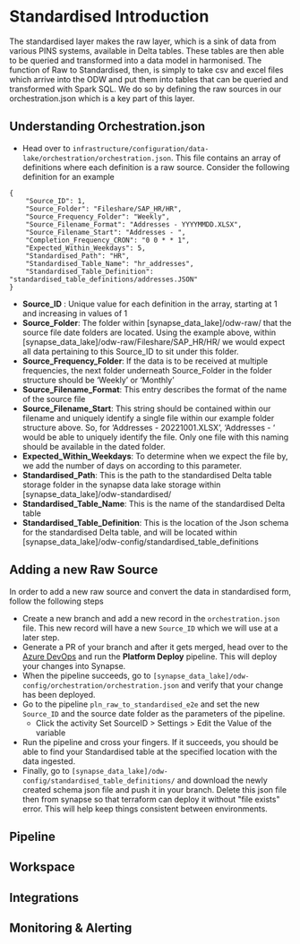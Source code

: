 # Standardised Introduction
The standardised layer makes the raw layer, which is a sink of data from various PINS systems, available in Delta tables. These tables are then able to be queried and transformed into a data model in harmonised. The function of Raw to Standardised, then, is simply to take csv and excel files which arrive into the ODW and put them into tables that can be queried and transformed with Spark SQL. We do so by defining the raw sources in our orchestration.json which is a key part of this layer.

## Understanding Orchestration.json

- Head over to `infrastructure/configuration/data-lake/orchestration/orchestration.json`. This file contains an array of definitions where each definition is a raw source. Consider the following definition for an example

```
{
	"Source_ID": 1,
	"Source_Folder": "Fileshare/SAP_HR/HR",
	"Source_Frequency_Folder": "Weekly",
	"Source_Filename_Format": "Addresses - YYYYMMDD.XLSX",
	"Source_Filename_Start": "Addresses - ",
	"Completion_Frequency_CRON": "0 0 * * 1",
	"Expected_Within_Weekdays": 5,
	"Standardised_Path": "HR",
	"Standardised_Table_Name": "hr_addresses",
	"Standardised_Table_Definition": "standardised_table_definitions/addresses.JSON"
}
```

-   **Source_ID** : Unique value for each definition in the array, starting at 1 and increasing in values of 1
-   **Source_Folder**: The folder within [synapse_data_lake]/odw-raw/ that the source file date folders are located. Using the example above, within [synapse_data_lake]/odw-raw/Fileshare/SAP_HR/HR/ we would expect all data pertaining to this Source_ID to sit under this folder.
-   **Source_Frequency_Folder**: If the data is to be received at multiple frequencies, the next folder underneath Source_Folder in the folder structure should be ‘Weekly’ or ‘Monthly’
-   **Source_Filename_Format**: This entry describes the format of the name of the source file
-   **Source_Filename_Start**: This string should be contained within our filename and uniquely identify a single file within our example folder structure above. So, for ‘Addresses - 20221001.XLSX’, ‘Addresses - ‘ would be able to uniquely identify the file. Only one file with this naming should be available in the dated folder.
-   **Expected_Within_Weekdays**: To determine when we expect the file by, we add the number of days on according to this parameter.
-   **Standardised_Path**: This is the path to the standardised Delta table storage folder in the synapse data lake storage within [synapse_data_lake]/odw-standardised/
-   **Standardised_Table_Name**: This is the name of the standardised Delta table
-   **Standardised_Table_Definition**: This is the location of the Json schema for the standardised Delta table, and will be located within [synapse_data_lake]/odw-config/standardised_table_definitions

## Adding a new Raw Source

In order to add a new raw source and convert the data in standardised form, follow the following steps

- Create a new branch and add a new record in the `orchestration.json` file. This new record will have a new `Source_ID` which we will use at a later step.
- Generate a PR of your branch and after it gets merged, head over to the [Azure DevOps](https://dev.azure.com/planninginspectorate/operational-data-warehouse/_build) and run the **Platform Deploy** pipeline. This will deploy your changes into Synapse.
- When the pipeline succeeds, go to `[synapse_data_lake]/odw-config/orchestration/orchestration.json` and verify that your change has been deployed.
- Go to the pipeline `pln_raw_to_standardised_e2e` and set the new `Source_ID` and the source date folder as the parameters of the pipeline.
	- Click the activity Set SourceID > Settings > Edit the Value of the variable
- Run the pipeline and cross your fingers. If it succeeds, you should be able to find your Standardised table at the specified location with the data ingested.
- Finally, go to `[synapse_data_lake]/odw-config/standardised_table_definitions/` and download the newly created schema json file and push it in your branch. Delete this json file then from synapse so that terraform can deploy it without "file exists" error. This will help keep things consistent between environments.


## Pipeline

## Workspace

## Integrations

## Monitoring & Alerting